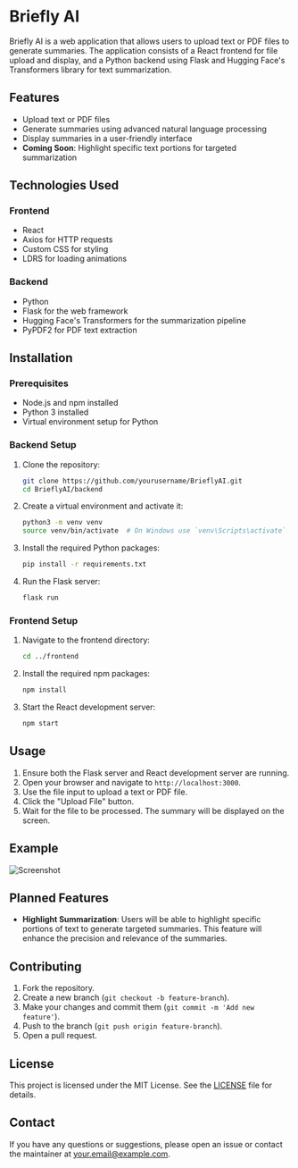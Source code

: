 # Briefly AI

Briefly AI is a web application that allows users to upload text or PDF files to generate summaries. The application consists of a React frontend for file upload and display, and a Python backend using Flask and Hugging Face's Transformers library for text summarization.

## Features

- Upload text or PDF files
- Generate summaries using advanced natural language processing
- Display summaries in a user-friendly interface
- **Coming Soon**: Highlight specific text portions for targeted summarization

## Technologies Used

### Frontend
- React
- Axios for HTTP requests
- Custom CSS for styling
- LDRS for loading animations

### Backend
- Python
- Flask for the web framework
- Hugging Face's Transformers for the summarization pipeline
- PyPDF2 for PDF text extraction

## Installation

### Prerequisites

- Node.js and npm installed
- Python 3 installed
- Virtual environment setup for Python

### Backend Setup

1. Clone the repository:
    ```bash
    git clone https://github.com/yourusername/BrieflyAI.git
    cd BrieflyAI/backend
    ```

2. Create a virtual environment and activate it:
    ```bash
    python3 -m venv venv
    source venv/bin/activate  # On Windows use `venv\Scripts\activate`
    ```

3. Install the required Python packages:
    ```bash
    pip install -r requirements.txt
    ```

4. Run the Flask server:
    ```bash
    flask run
    ```

### Frontend Setup

1. Navigate to the frontend directory:
    ```bash
    cd ../frontend
    ```

2. Install the required npm packages:
    ```bash
    npm install
    ```

3. Start the React development server:
    ```bash
    npm start
    ```

## Usage

1. Ensure both the Flask server and React development server are running.
2. Open your browser and navigate to `http://localhost:3000`.
3. Use the file input to upload a text or PDF file.
4. Click the "Upload File" button.
5. Wait for the file to be processed. The summary will be displayed on the screen.

## Example

![Screenshot](screenshot.png)

## Planned Features

- **Highlight Summarization**: Users will be able to highlight specific portions of text to generate targeted summaries. This feature will enhance the precision and relevance of the summaries.

## Contributing

1. Fork the repository.
2. Create a new branch (`git checkout -b feature-branch`).
3. Make your changes and commit them (`git commit -m 'Add new feature'`).
4. Push to the branch (`git push origin feature-branch`).
5. Open a pull request.

## License

This project is licensed under the MIT License. See the [LICENSE](LICENSE) file for details.

## Contact

If you have any questions or suggestions, please open an issue or contact the maintainer at your.email@example.com.
